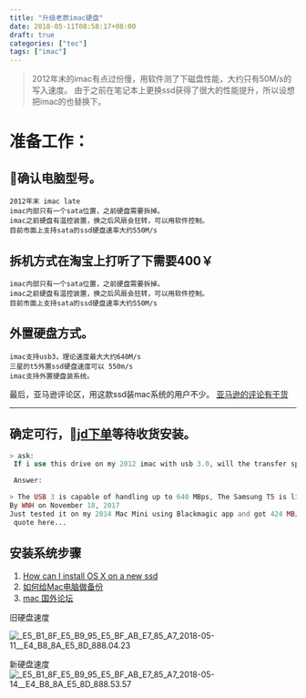 ```yaml
---
title: "升级老款imac硬盘"
date: 2018-05-11T08:58:17+08:00
draft: true
categories: ["tec"]
tags: ["imac"]
---
```


> 2012年末的imac有点过份慢，用软件测了下磁盘性能，大约只有50M/s的写入速度。
> 由于之前在笔记本上更换ssd获得了很大的性能提升，所以设想把imac的也替换下。

# 准备工作：

## 确认电脑型号。

    2012年末 imac late
    imac内部只有一个sata位置，之前硬盘需要拆掉。
    imac之前硬盘有温控装置，换之后风扇会狂转，可以用软件控制。
    目前市面上支持sata的ssd硬盘速率大约550M/s

## 拆机方式在淘宝上打听了下需要400￥

    imac内部只有一个sata位置，之前硬盘需要拆掉。
    imac之前硬盘有温控装置，换之后风扇会狂转，可以用软件控制。
    目前市面上支持sata的ssd硬盘速率大约550M/s

## 外置硬盘方式。

    imac支持usb3，理论速度最大大约640M/s
    三星的t5外置ssd硬盘速度可以 550m/s
    imac支持外置硬盘装系统。

最后，亚马逊评论区，用这款ssd装mac系统的用户不少。
[亚马逊的评论有干货](https://www.amazon.com/Samsung-T3-Portable-SSD-MU-PT500B/product-reviews/B01AVF6UQQ/ref=cm_cr_othr_d_paging_btm_9?ie=UTF8&reviewerType=all_reviews&pageNumber=9)

---

## 确定可行，[jd下单](https://item.jd.com/15972330408.html)等待收货安装。

```php
> ask:
 If i use this drive on my 2012 imac with usb 3.0, will the transfer speeds be less than 540mb/s?

 Answer:

> The USB 3 is capable of handling up to 640 MBps, The Samsung T5 is listed with a read/write speed of up to 540 MBps. Check the specs of your 2012 iMac or check with an Apple Rep. The computer itself may be the limiting factor for any storage device you mate with it. I doubt you will be disappointed with the performa… see more
By WNH on November 18, 2017
Just tested it on my 2014 Mac Mini using Blackmagic app and got 424 MB/s write speed and 427 MB/s read speed. This in comparison to about 80MB/s on WD Passport external HD.
 quote here...
```

## 安装系统步骤

1. [How can I install OS X on a new ssd](https://www.ifixit.com/Answers/View/264094/How+can+I+install+OS+X+on+a+new+ssd)
2. [如何给Mac电脑做备份](https://zh.wikihow.com/%E7%BB%99Mac%E7%94%B5%E8%84%91%E5%81%9A%E5%A4%87%E4%BB%BD)
3. [mac 国外论坛](https://forums.macrumors.com/threads/is-anyone-here-booting-the-os-from-a-t3-t5-external-ssd.2091818/)

旧硬盘速度

![_E5_B1_8F_E5_B9_95_E5_BF_AB_E7_85_A7_2018-05-11__E4_B8_8A_E5_8D_888.04.23](https://yuncodeweb.oss-cn-hangzhou.aliyuncs.com/uploads/xiquwugou/source/e86f0fad038394f05c178080f1578faf/%E5%B1%8F%E5%B9%95%E5%BF%AB%E7%85%A7_2018-05-11_%E4%B8%8A%E5%8D%888.04.23.png)

新硬盘速度
![_E5_B1_8F_E5_B9_95_E5_BF_AB_E7_85_A7_2018-05-14__E4_B8_8A_E5_8D_888.53.57](https://yuncodeweb.oss-cn-hangzhou.aliyuncs.com/uploads/xiquwugou/source/6e2bf313b4c5f371e26461e569308bbc/%E5%B1%8F%E5%B9%95%E5%BF%AB%E7%85%A7_2018-05-14_%E4%B8%8A%E5%8D%888.53.57.png)
